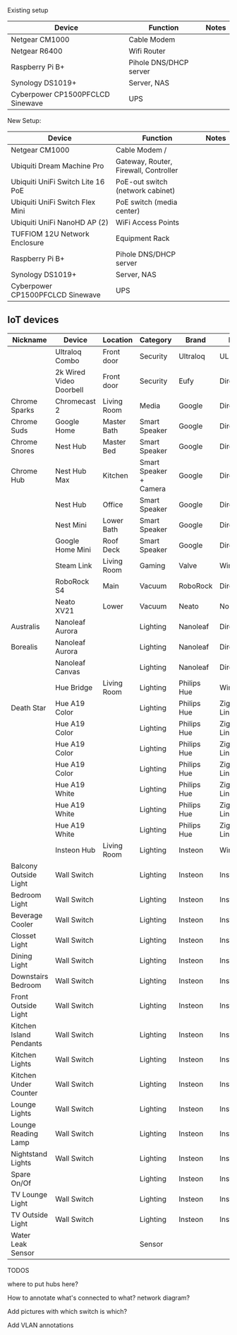Existing setup


| Device                           | Function               | Notes |
| -------------------------------- | ---------------------- | ----- |
| Netgear CM1000                   | Cable Modem            |       |
| Netgear R6400                    | Wifi Router            |       |
| Raspberry Pi B+                  | Pihole DNS/DHCP server |       |
| Synology DS1019+                 | Server, NAS            |       |
| Cyberpower CP1500PFCLCD Sinewave | UPS                    |       |

New Setup:

| Device                            | Function                              | Notes |
| --------------------------------- | ------------------------------------- | ----- |
| Netgear CM1000                    | Cable Modem /                         |       |
| Ubiquiti Dream Machine Pro        | Gateway, Router, Firewall, Controller |       |
| Ubiquiti UniFi Switch Lite 16 PoE | PoE-out switch (network cabinet)      |       |
| Ubiquiti UniFi Switch Flex Mini   | PoE switch (media center)             |       |
| Ubiquiti UniFi NanoHD AP (2)      | WiFi Access Points                    |       |
| TUFFIOM 12U Network Enclosure     | Equipment Rack                        |       |
| Raspberry Pi B+                   | Pihole DNS/DHCP server                |       |
| Synology DS1019+                  | Server, NAS                           |       |
| Cyberpower CP1500PFCLCD Sinewave  | UPS                                   |       |





## IoT devices

| Nickname                | Device                  | Location    | Category               | Brand       | Protocol          | Hub?        | Setup? |
| ----------------------- | ----------------------- | ----------- | ---------------------- | ----------- | ----------------- | ----------- | ------ |
|                         | Ultraloq Combo          | Front door  | Security               | Ultraloq    | UL Hub Wifi       | UL Hub      |        |
|                         | 2k Wired Video Doorbell | Front door  | Security               | Eufy        | Direct Wifi       |             |        |
| Chrome Sparks           | Chromecast 2            | Living Room | Media                  | Google      | Direct Wifi       |             |        |
| Chrome Suds             | Google Home             | Master Bath | Smart Speaker          | Google      | Direct Wifi       |             |        |
| Chrome Snores           | Nest Hub                | Master Bed  | Smart Speaker          | Google      | Direct Wifi       |             |        |
| Chrome Hub              | Nest Hub Max            | Kitchen     | Smart Speaker + Camera | Google      | Direct Wifi       |             |        |
|                         | Nest Hub                | Office      | Smart Speaker          | Google      | Direct Wifi       |             |        |
|                         | Nest Mini               | Lower Bath  | Smart Speaker          | Google      | Direct Wifi       |             |        |
|                         | Google Home Mini        | Roof Deck   | Smart Speaker          | Google      | Direct Wifi       |             |        |
|                         | Steam Link              | Living Room | Gaming                 | Valve       | Wired             |             |        |
|                         | RoboRock S4             | Main        | Vacuum                 | RoboRock    | Direct Wifi       |             |        |
|                         | Neato XV21              | Lower       | Vacuum                 | Neato       | None              |             |        |
| Australis               | Nanoleaf Aurora         |             | Lighting               | Nanoleaf    | Direct Wifi       |             |        |
| Borealis                | Nanoleaf Aurora         |             | Lighting               | Nanoleaf    | Direct Wifi       |             |        |
|                         | Nanoleaf Canvas         |             | Lighting               | Nanoleaf    | Direct Wifi       |             |        |
|                         | Hue Bridge              | Living Room | Lighting               | Philips Hue | Wired/Zigbee      |             |        |
| Death Star              | Hue A19 Color           |             | Lighting               | Philips Hue | Zigbee Light Link | Hue Bridge  |        |
|                         | Hue A19 Color           |             | Lighting               | Philips Hue | Zigbee Light Link | Hue Bridge  |        |
|                         | Hue A19 Color           |             | Lighting               | Philips Hue | Zigbee Light Link | Hue Bridge  |        |
|                         | Hue A19 Color           |             | Lighting               | Philips Hue | Zigbee Light Link | Hue Bridge  |        |
|                         | Hue A19 White           |             | Lighting               | Philips Hue | Zigbee Light Link | Hue Bridge  |        |
|                         | Hue A19 White           |             | Lighting               | Philips Hue | Zigbee Light Link | Hue Bridge  |        |
|                         | Hue A19 White           |             | Lighting               | Philips Hue | Zigbee Light Link | Hue Bridge  |        |
|                         | Insteon Hub             | Living Room | Lighting               | Insteon     | Wired/Insteon     |             |        |
| Balcony Outside Light   | Wall Switch             |             | Lighting               | Insteon     | Insteon           | Insteon Hub |        |
| Bedroom Light           | Wall Switch             |             | Lighting               | Insteon     | Insteon           | Insteon Hub |        |
| Beverage Cooler         | Wall Switch             |             | Lighting               | Insteon     | Insteon           | Insteon Hub |        |
| Closset Light           | Wall Switch             |             | Lighting               | Insteon     | Insteon           | Insteon Hub |        |
| Dining Light            | Wall Switch             |             | Lighting               | Insteon     | Insteon           | Insteon Hub |        |
| Downstairs Bedroom      | Wall Switch             |             | Lighting               | Insteon     | Insteon           | Insteon Hub |        |
| Front Outside Light     | Wall Switch             |             | Lighting               | Insteon     | Insteon           | Insteon Hub |        |
| Kitchen Island Pendants | Wall Switch             |             | Lighting               | Insteon     | Insteon           | Insteon Hub |        |
| Kitchen Lights          | Wall Switch             |             | Lighting               | Insteon     | Insteon           | Insteon Hub |        |
| Kitchen Under Counter   | Wall Switch             |             | Lighting               | Insteon     | Insteon           | Insteon Hub |        |
| Lounge Lights           | Wall Switch             |             | Lighting               | Insteon     | Insteon           | Insteon Hub |        |
| Lounge Reading Lamp     | Wall Switch             |             | Lighting               | Insteon     | Insteon           | Insteon Hub |        |
| Nightstand Lights       | Wall Switch             |             | Lighting               | Insteon     | Insteon           | Insteon Hub |        |
| Spare On/Of             |                         |             | Lighting               | Insteon     | Insteon           | Insteon Hub |        |
| TV Lounge Light         | Wall Switch             |             | Lighting               | Insteon     | Insteon           | Insteon Hub |        |
| TV Outside Light        | Wall Switch             |             | Lighting               | Insteon     | Insteon           | Insteon Hub |        |
| Water Leak Sensor       |                         |             | Sensor                 |             |                   | Insteon Hub |        |



TODOS

where to put hubs here?

How to annotate what's connected to what? network diagram?

Add pictures with which switch is which?

Add VLAN annotations

